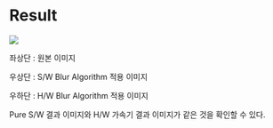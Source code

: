 # Result

<img src="https://github.com/kwoan/GaussianBlur_HW_Accelerator_MPSoC/assets/64305856/f96ef310-28a6-4b7c-9b4a-83949eb028e0" />


좌상단 : 원본 이미지

우상단 : S/W Blur Algorithm 적용 이미지

우하단 : H/W Blur Algorithm 적용 이미지

Pure S/W 결과 이미지와 H/W 가속기 결과 이미지가 같은 것을 확인할 수 있다.